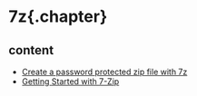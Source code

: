 ﻿
# 7z{.chapter}

## content

- [Create a password protected zip file with 7z](Create_Password_Protected_Zip_File_with_7z.md)
- [Getting Started with 7-Zip](getting_started_with_7zip.md)

